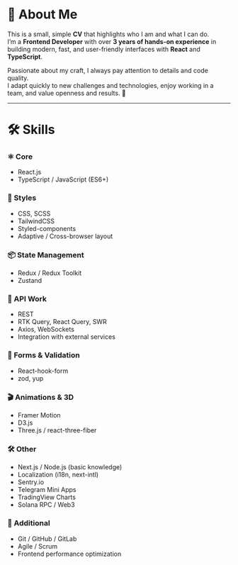 # 💼 About Me

This is a small, simple **CV** that highlights who I am and what I can do.  
I’m a **Frontend Developer** with over **3 years of hands-on experience** in building modern, fast, and user-friendly interfaces with **React** and **TypeScript**.

Passionate about my craft, I always pay attention to details and code quality.  
I adapt quickly to new challenges and technologies, enjoy working in a team, and value openness and results. 🚀

---

# 🛠️ Skills

### ⚛️ Core

- React.js
- TypeScript / JavaScript (ES6+)

### 🎨 Styles

- CSS, SCSS
- TailwindCSS
- Styled-components
- Adaptive / Cross-browser layout

### 📦 State Management

- Redux / Redux Toolkit
- Zustand

### 🔌 API Work

- REST
- RTK Query, React Query, SWR
- Axios, WebSockets
- Integration with external services

### 📝 Forms & Validation

- React-hook-form
- zod, yup

### 🎬 Animations & 3D

- Framer Motion
- D3.js
- Three.js / react-three-fiber

### 🛠️ Other

- Next.js / Node.js (basic knowledge)
- Localization (i18n, next-intl)
- Sentry.io
- Telegram Mini Apps
- TradingView Charts
- Solana RPC / Web3

### 🚀 Additional

- Git / GitHub / GitLab
- Agile / Scrum
- Frontend performance optimization
